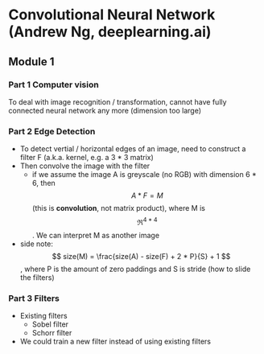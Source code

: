 # Convolutional Neural Network (Andrew Ng, deeplearning.ai)

## Module 1
### Part 1 Computer vision
To deal with image recognition / transformation, cannot have fully connected neural network any more (dimension too large)

### Part 2 Edge Detection
- To detect vertial / horizontal edges of an image, need to construct a filter F (a.k.a. kernel, e.g. a 3 * 3 matrix)  
- Then convolve the image with the filter
	- if we assume the image A is greyscale (no RGB) with dimension 6 * 6, then $$ A * F = M $$ (this is **convolution**, not matrix product), where M is $$ \Re^{4 * 4} $$. We can interpret M as another image
- side note: $$ size(M) = \frac{size(A) - size(F) + 2 * P}{S} + 1  $$ , where P is the amount of zero paddings and S is stride (how to slide the filters)

### Part 3 Filters
- Existing filters
	- Sobel filter   
	- Schorr filter   
- We could train a new filter instead of using existing filters